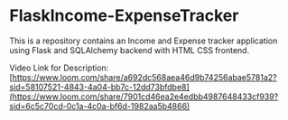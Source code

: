 # FlaskIncome-ExpenseTracker
This is a repository contains an Income and Expense tracker application using Flask and SQLAlchemy backend with HTML CSS frontend.

Video Link for Description: [https://www.loom.com/share/a692dc568aea46d9b74256abae5781a2?sid=58107521-4843-4a04-bb7c-12dd73bfdbe8](https://www.loom.com/share/7901cd46ea2e4edbb4987648433cf939?sid=6c5c70cd-0c1a-4c0a-bf6d-1982aa5b4866)
